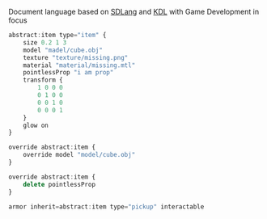 Document language based on [SDLang](https://sdlang.org) and [KDL](https://kdl.dev) with Game Development in focus

```js
abstract:item type="item" {
    size 0.2 1 3
    model "madel/cube.obj"
    texture "texture/missing.png"
    material "material/missing.mtl"
    pointlessProp "i am prop"
    transform {
        1 0 0 0
        0 1 0 0
        0 0 1 0
        0 0 0 1
    }
    glow on
}

override abstract:item {
    override model "model/cube.obj"
}

override abstract:item {
    delete pointlessProp
}

armor inherit=abstract:item type="pickup" interactable
```
